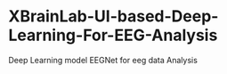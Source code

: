 # XBrainLab-UI-based-Deep-Learning-For-EEG-Analysis
Deep Learning model EEGNet for eeg data Analysis
